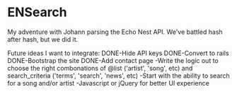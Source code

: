 ENSearch
==================

My adventure with Johann parsing the Echo Nest API. We've battled hash after hash, but we did it.


Future ideas I want to integrate:
DONE-Hide API keys
DONE-Convert to rails
DONE-Bootstrap the site
DONE-Add contact page
-Write the logic out to choose the right combonations of @list ('artist', 'song', etc) and search_criteria ('terms', 'search', 'news', etc)
-Start with the ability to search for a song and/or artist
-Javascript or jQuery for better UI experience